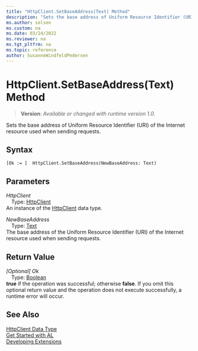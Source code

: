 ```yaml
---
title: "HttpClient.SetBaseAddress(Text) Method"
description: "Sets the base address of Uniform Resource Identifier (URI) of the Internet resource used when sending requests."
ms.author: solsen
ms.custom: na
ms.date: 03/24/2022
ms.reviewer: na
ms.tgt_pltfrm: na
ms.topic: reference
author: SusanneWindfeldPedersen
---
```

[//]: # (START>DO_NOT_EDIT)
[//]: # (IMPORTANT:Do not edit any of the content between here and the END>DO_NOT_EDIT.)
[//]: # (Any modifications should be made in the .xml files in the ModernDev repo.)
# HttpClient.SetBaseAddress(Text) Method
> **Version**: _Available or changed with runtime version 1.0._

Sets the base address of Uniform Resource Identifier (URI) of the Internet resource used when sending requests.


## Syntax
```AL
[Ok := ]  HttpClient.SetBaseAddress(NewBaseAddress: Text)
```
## Parameters
*HttpClient*  
&emsp;Type: [HttpClient](httpclient-data-type.md)  
An instance of the [HttpClient](httpclient-data-type.md) data type.  

*NewBaseAddress*  
&emsp;Type: [Text](../text/text-data-type.md)  
The base address of the Uniform Resource Identifier (URI) of the Internet resource used when sending requests.  


## Return Value
*[Optional] Ok*  
&emsp;Type: [Boolean](../boolean/boolean-data-type.md)  
**true** if the operation was successful; otherwise **false**.   If you omit this optional return value and the operation does not execute successfully, a runtime error will occur.  


[//]: # (IMPORTANT: END>DO_NOT_EDIT)
## See Also
[HttpClient Data Type](httpclient-data-type.md)  
[Get Started with AL](../../devenv-get-started.md)  
[Developing Extensions](../../devenv-dev-overview.md)